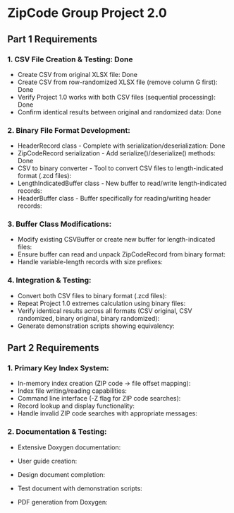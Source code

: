 ﻿# ZipCode Group Project 2.0

## Part 1 Requirements

### 1. CSV File Creation & Testing: Done
- Create CSV from original XLSX file: Done
- Create CSV from row-randomized XLSX file (remove column G first): Done
- Verify Project 1.0 works with both CSV files (sequential processing): Done
- Confirm identical results between original and randomized data: Done

### 2. Binary File Format Development:
- HeaderRecord class - Complete with serialization/deserialization: Done
- ZipCodeRecord serialization - Add serialize()/deserialize() methods: Done
- CSV to binary converter - Tool to convert CSV files to length-indicated format (.zcd files):
- LengthIndicatedBuffer class - New buffer to read/write length-indicated records:
- HeaderBuffer class - Buffer specifically for reading/writing header records:

### 3. Buffer Class Modifications:
- Modify existing CSVBuffer or create new buffer for length-indicated files:
- Ensure buffer can read and unpack ZipCodeRecord from binary format:
- Handle variable-length records with size prefixes:

### 4. Integration & Testing:
- Convert both CSV files to binary format (.zcd files):
- Repeat Project 1.0 extremes calculation using binary files:
- Verify identical results across all formats (CSV original, CSV randomized, binary original, binary randomized):
- Generate demonstration scripts showing equivalency:

## Part 2 Requirements

### 1. Primary Key Index System:
- In-memory index creation (ZIP code → file offset mapping):
- Index file writing/reading capabilities:
- Command line interface (-Z flag for ZIP code searches):
- Record lookup and display functionality:
- Handle invalid ZIP code searches with appropriate messages:

### 2. Documentation & Testing:
- Extensive Doxygen documentation:
- User guide creation:
- Design document completion:
- Test document with demonstration scripts:

- PDF generation from Doxygen:


